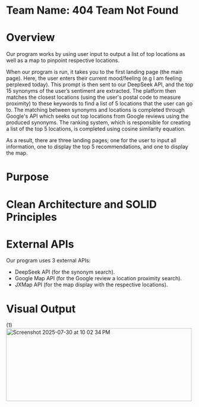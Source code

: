 # Team Name: 404 Team Not Found


# Overview
Our program works by using user input to output a list of top locations as well as a map to pinpoint respective locations.

When our program is run, it takes you to the first landing page (the main page). Here, the user enters their current mood/feeling (e.g I am feeling perplexed today). This prompt is then sent to our DeepSeek API, and the top 15 synonyms of the user’s sentiment are extracted. The platform then matches the closest locations (using the user's postal code to measure proximity) to these keywords to find a list of 5 locations that the user can go to. The matching between synonyms and locations is completed through Google's API which seeks out top locations from Google reviews using the produced synonyms. The ranking system, which is responsible for creating a list of the top 5 locations, is completed using cosine similarity equation. 

As a result, there are three landing pages; one for the user to input all information, one to display the top 5 recommendations, and one to display the map.

# Purpose


# Clean Architecture and SOLID Principles


# External APIs
Our program uses 3 external APIs:
  - DeepSeek API (for the synonym search).
  - Google Map API (for the Google review a location proximity search).
  - JXMap API (for the map display with the respective locations).


# Visual Output

(1) <img width="499" height="196" alt="Screenshot 2025-07-30 at 10 02 34 PM" src="https://github.com/user-attachments/assets/8f575995-dc0b-4924-b92f-72c880a7f128" />

